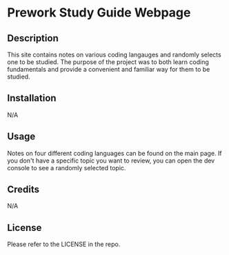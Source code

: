 # Prework Study Guide Webpage

## Description

This site contains notes on various coding langauges and randomly selects one to be studied. The purpose of the project was to both learn coding fundamentals and provide a convenient and familiar way for them to be studied. 

## Installation

N/A

## Usage

Notes on four different coding languages can be found on the main page. If you don't have a specific topic you want to review, you can open the dev console to see a randomly selected topic.

## Credits

N/A

## License

Please refer to the LICENSE in the repo.